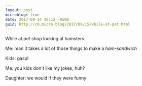 ```yaml
---
layout: post
microblog: true
date: 2017-09-14 19:12 -0500
guid: http://cm.micro.blog/2017/09/15/while-at-pet.html
---
```

While at pet shop looking at hamsters. 

Me: man it takes a lot of those things to make a _ham-sandwich_

Kids: gasp!

Me: you kids don't like my jokes, huh?

Daughter: we would if they were funny 
